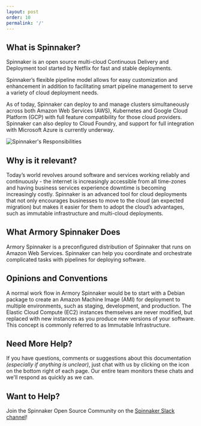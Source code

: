 ```yaml
---
layout: post
order: 10
permalink: '/'
---
```



## What is Spinnaker?

Spinnaker is an open source multi-cloud Continuous Delivery and Deployment tool started by Netflix for fast and stable deployments. 

Spinnaker’s flexible pipeline model allows for easy customization and enhancement in addition to facilitating smart pipeline management to serve a variety of cloud deployment needs. 

As of today, Spinnaker can deploy to and manage clusters simultaneously across both Amazon Web Services (AWS), Kubernetes and Google Cloud Platform (GCP) with full feature compatibility for those cloud providers. Spinnaker can also deploy to Cloud Foundry, and support for full integration with Microsoft Azure is currently underway.

![Spinnaker's Responsibilities](https://cl.ly/0r2s0y030z0j/Image%202017-04-20%20at%201.20.45%20PM.png)


## Why is it relevant?

Today’s world revolves around software and services working reliably and continuously - the internet is increasingly accessible from all time-zones and having business services experience downtime is becoming increasingly costly. Spinnaker is an advanced tool for cloud deployments that not only encourages businesses to move to the cloud (an expected migration) but makes it easier for them to adopt the cloud’s advantages, such as immutable infrastructure and multi-cloud deployments.


## What Armory Spinnaker Does

Armory Spinnaker is a preconfigured distribution of Spinnaker that runs on Amazon Web Services. Spinnaker can help you coordinate and orchestrate complicated tasks with pipelines for deploying software. 


## Opinions and Conventions

A normal work flow in Armory Spinnaker would be to start with a Debian package to create an Amazon Machine Image (AMI) for deployment to multiple environments, such as staging, development, and production. The Elastic Cloud Compute (EC2) instances themselves are never modified, but replaced with new instances as you produce new versions of your software. This concept is commonly referred to as Immutable Infrastructure.


## Need More Help? 

If you have questions, comments or suggestions about this documentation *(especially if anything is unclear)*, just chat with us by clicking on the icon on the bottom right of each page.  Our entire team monitors these chats and we'll respond as quickly as we can.

## Want to Help?

Join the Spinnaker Open Source Community on the [Spinnaker Slack channel](http://join.spinnaker.io/)!